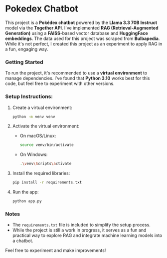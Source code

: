 # Pokedex Chatbot

This project is a **Pokédex chatbot** powered by the **Llama 3.3 70B Instruct** model via the **Together API**. I've implemented **RAG (Retrieval-Augmented Generation)** using a **FAISS**-based vector database and **HuggingFace embeddings**. The data used for this project was scraped from **Bulbapedia**. While it's not perfect, I created this project as an experiment to apply RAG in a fun, engaging way.

### Getting Started

To run the project, it's recommended to use a **virtual environment** to manage dependencies. I’ve found that **Python 3.10** works best for this code, but feel free to experiment with other versions.

### Setup Instructions:

1. Create a virtual environment:
    ```bash
    python -m venv venv
    ```

2. Activate the virtual environment:
    - On macOS/Linux:
      ```bash
      source venv/bin/activate
      ```
    - On Windows:
      ```bash
      .\venv\Scripts\activate
      ```

3. Install the required libraries:
    ```bash
    pip install -r requirements.txt
    ```

4. Run the app:
    ```bash
    python app.py
    ```

### Notes

- The `requirements.txt` file is included to simplify the setup process.
- While the project is still a work in progress, it serves as a fun and practical way to explore RAG and integrate machine learning models into a chatbot.

Feel free to experiment and make improvements!
